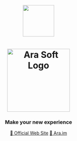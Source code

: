 <p align="center">
    <img src="https://cdn.discordapp.com/attachments/740171137203568643/1008416922607562912/-_-001_35.png" align="center" width="100px">
</p>

<h1 align="center">
    <picture>
         <source media="(prefers-color-scheme: dark)" srcset="https://cdn.discordapp.com/attachments/740171137203568643/947170377367425074/-__-001.png">
         <img src="https://cdn.discordapp.com/attachments/740171137203568643/1077973545595965620/-__-001.negative.png" align="center" width="200px" alt="Ara Soft Logo">
      </picture>
</h1>

<h3 align="center">Make your new experience</h3>

<p align="center">
    <a href="https://arasoft.xyz" target="_blank">🔗 Official Web Site</a>
    <a href="https://ara.im" target="_blank">🔗 Ara.im<a/>
</p>
